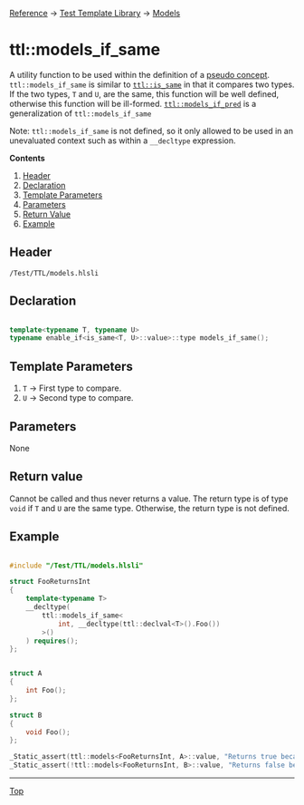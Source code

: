 [Reference](../../ShaderTestFramework.md) -> [Test Template Library](../TTL.md) -> [Models](./ModelsHeader.md)

# ttl::models_if_same

A utility function to be used within the definition of a [pseudo concept](./PseudoConcepts.md). `ttl::models_if_same` is similar to [`ttl::is_same`](../TypeTraits/IsSame.md) in that it compares two types. If the two types, `T` and `U`, are the same, this function will be well defined, otherwise this function will be ill-formed. [`ttl::models_if_pred`](./ModelsIfPred.md) is a generalization of `ttl::models_if_same`

Note: `ttl::models_if_same` is not defined, so it only allowed to be used in an unevaluated context such as within a `__decltype` expression.

**Contents**
1. [Header](#header)
2. [Declaration](#declaration)
3. [Template Parameters](#template-parameters)
4. [Parameters](#parameters)
5. [Return Value](#return-value)
6. [Example](#example)

## Header

`/Test/TTL/models.hlsli`

## Declaration

```c++

template<typename T, typename U>
typename enable_if<is_same<T, U>::value>::type models_if_same(); 

```

## Template Parameters

1. `T` -> First type to compare.
2. `U` -> Second type to compare.

## Parameters

None

## Return value

Cannot be called and thus never returns a value. The return type is of type `void` if `T` and `U` are the same type. Otherwise, the return type is not defined.

## Example

```c++

#include "/Test/TTL/models.hlsli"

struct FooReturnsInt
{
    template<typename T>
    __decltype(
        ttl::models_if_same<
            int, __decltype(ttl::declval<T>().Foo())
        >()
    ) requires();
};


struct A
{
    int Foo();
};

struct B
{
    void Foo();
};

_Static_assert(ttl::models<FooReturnsInt, A>::value, "Returns true because A's Foo member function returns an int");
_Static_assert(!ttl::models<FooReturnsInt, B>::value, "Returns false because B's Foo member function does not return an int");

```
---

[Top](#ttlmodels_if_same)